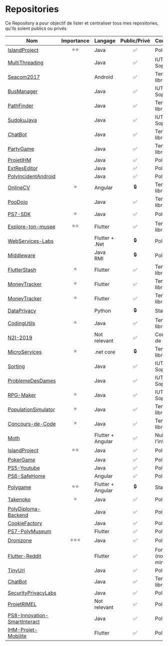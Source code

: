 # Repositories

Ce Repository a pour objectif de lister et centraliser tous mes repositories, qu'ils soient publics ou privés



| Nom                                                                                       |     Importance     | Langage           |    Public/Privé    | Contexte          |
| ----------------------------------------------------------------------------------------- |:------------------:| ----------------- |:------------------:|:----------------- |
| [IslandProject](https://github.com/AlexBolot/IslandProject)                               |    :star::star:    | Java              | :white_check_mark: | Polytech          |
| [MultiThreading](https://github.com/AlexBolot/MultiThreading)                             |                    | Java              | :white_check_mark: | IUT Nice Sophia   |
| [Seacom2017](https://github.com/AlexBolot/Seacom2017)                                     |                    | Android           | :white_check_mark: | Temps libre       |
| [BusManager](https://github.com/AlexBolot/BusManager)                                     |                    | Java              | :white_check_mark: | IUT Nice Sophia   |
| [PathFinder](https://github.com/AlexBolot/PathFinder)                                     |                    | Java              | :white_check_mark: | Temps libre       |
| [SudokuJava](https://github.com/AlexBolot/SudokuJava)                                     |                    | Java              | :white_check_mark: | IUT Nice Sophia   |
| [ChatBot](https://github.com/AlexBolot/ChatBot)                                           |                    | Java              | :white_check_mark: | Temps libre       |
| [PartyGame](https://github.com/AlexBolot/PartyGame)                                       |                    | Java              | :white_check_mark: | Temps libre       |
| [ProjetIHM](https://github.com/AlexBolot/ProjetIHM)                                       |                    | Java              | :white_check_mark: | Polytech          |
| [ExtResEditor](https://github.com/AlexBolot/ExtResEditor)                                 |                    | Java              | :white_check_mark: | Polytech          |
| [PolyIncidentAndroid](https://github.com/AlexBolot/PolyIncidentAndroid)                   |                    | Java              | :white_check_mark: | Polytech          |
| [OnlineCV](https://github.com/AlexBolot/OnlineCV)                                         |       :star:       | Angular           |       :lock:       | Temps libre       |
| [PooDojo](https://github.com/AlexBolot/PooDojo)                                           |                    | Java              | :white_check_mark: | Temps libre       |
| [PS7-SDK](https://github.com/AlexBolot/PS7-SDK)                                           |       :star:       | Java              | :white_check_mark: | Polytech          |
| [Explore-ton-musee](https://github.com/AlexBolot/Explore-ton-musee)                       |    :star::star:    | Flutter           | :white_check_mark: | Temps libre       |
| [WebServices-Labs](https://github.com/AlexBolot/WebServices-Labs)                         |                    | Flutter + .Net    |       :lock:       | Polytech          |
| [Middleware](https://github.com/AlexBolot/Middleware)                                     |                    | Java RMI          |       :lock:       | Polytech          |
| [FlutterStash](https://github.com/AlexBolot/FlutterStash)                                 |       :star:       | Flutter           | :white_check_mark: | Temps libre       |
| [MoneyTracker](https://github.com/AlexBolot/MoneyTracker)                                 |       :star:       | Flutter           | :white_check_mark: | Temps libre       |
| [MoneyTracker](https://github.com/AlexBolot/MoneyTracker)                                 |       :star:       | Flutter           | :white_check_mark: | Temps libre       |
| [DataPrivacy](https://github.com/AlexBolot/DataPrivacy)                                   |                    | Python            |       :lock:       | Stage             |
| [CodingUtils](https://github.com/AlexBolot/CodingUtils)                                   |       :star:       | Java              | :white_check_mark: | Temps libre       |
| [N2I-2019](https://github.com/AlexBolot/N2I-2019)                                         |                    | Not relevant      | :white_check_mark: | Concours de Code  |
| [MicroServices](https://github.com/AlexBolot/MicroServices)                               |       :star:       | .net core         |       :lock:       | Temps libre       |
| [Sorting](https://github.com/AlexBolot/Sorting)                                           |                    | Java              | :white_check_mark: | IUT Nice Sophia   |
| [ProblemeDesDames](https://github.com/AlexBolot/ProblemeDesDames)                         |                    | Java              | :white_check_mark: | IUT Nice Sophia   |
| [RPG-Maker](https://github.com/AlexBolot/RPG-Maker)                                       |       :star:       | Java              | :white_check_mark: | IUT Nice Sophia   |
| [PopulationSimulator](https://github.com/AlexBolot/PopulationSimulator)                   |       :star:       | Java              | :white_check_mark: | Temps libre       |
| [Concours-de-Code](https://github.com/AlexBolot/Concours-de-Code)                         |       :star:       | Java              | :white_check_mark: | Temps libre       |
| [Moth](https://github.com/AlexBolot/Moth)                                                 |                    | Flutter + Angular | :white_check_mark: | Nuit de l'info    |
| [IslandProject](https://github.com/AlexBolot/IslandProject)                               |    :star::star:    | Java              | :white_check_mark: | Polytech          |
| [PokerGame](https://github.com/AlexBolot/PokerGame)                                       |                    | Java              | :white_check_mark: | Polytech          |
| [PS5-Youtube](https://github.com/AlexBolot/PS5-Youtube)                                   |                    | Java              | :white_check_mark: | Polytech          |
| [PS6-SafeHome](https://github.com/AlexBolot/PS6-SafeHome)                                 |                    | Angular           | :white_check_mark: | Polytech          |
| [Polygame](https://github.com/AlexBolot/Polygame)                                         |    :star::star:    | Flutter + Angular |       :lock:       | Stage 3A          |
| [Takenoko](https://github.com/AlexBolot/Takenoko)                                         |       :star:       | Java              | :white_check_mark: | Polytech          |
| [PolyDiploma-Backend](https://github.com/AlexBolot/PolyDiploma-Backend)                   |                    | Java              | :white_check_mark: | Polytech          |
| [CookieFactory](https://github.com/AlexBolot/CookieFactory)                               |                    | Java              | :white_check_mark: | Polytech          |
| [PS7-PolyMuseum](https://github.com/AlexBolot/PS7-PolyMuseum)                             |                    | Flutter           | :white_check_mark: | Polytech          |
| [Dronizone](https://github.com/AlexBolot/Dronizone)                                       | :star::star::star: | Java              | :white_check_mark: | Polytech          |
| [Flutter-Reddit](https://github.com/AlexBolot/Flutter-Reddit)                             |                    | Flutter           | :white_check_mark: | Forked (not mine) |
| [TinyUrl](https://github.com/AlexBolot/TinyUrl)                                           |                    | Java              | :white_check_mark: | Polytech          |
| [ChatBot](https://github.com/AlexBolot/ChatBot)                                           |                    | Java              | :white_check_mark: | Temps libre       |
| [SecurityPrivacyLabs](https://github.com/AlexBolot/SecurityPrivacyLabs)                   |                    | Java              | :white_check_mark: | Polytech          |
| [ProjetRIMEL](https://github.com/AlexBolot/ProjetRIMEL)                                   |                    | Not relevant      | :white_check_mark: | Polytech          |
| [PS8-Innovation-SmartInteract](https://github.com/AlexBolot/PS8-Innovation-SmartInteract) |                    | Java              | :white_check_mark: | Polytech          |
| [IHM-Projet-Mobilite](https://github.com/AlexBolot/IHM-Projet-Mobilite)                   |                    | Flutter           | :white_check_mark: | Polytech          |
